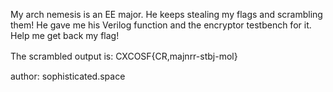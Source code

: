 My arch nemesis is an EE major. He keeps stealing my flags and scrambling them! He gave me his Verilog function and the encryptor testbench for it. Help me get back my flag!

The scrambled output is: CXCOSF{CR,majnrr-stbj-mol}
ㅤ

author: sophisticated.space
